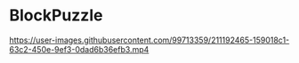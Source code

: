 # BlockPuzzle
 


https://user-images.githubusercontent.com/99713359/211192465-159018c1-63c2-450e-9ef3-0dad6b36efb3.mp4

